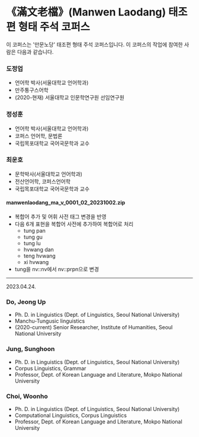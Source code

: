 # 《滿文老檔》(Manwen Laodang) 태조편 형태 주석 코퍼스

이 코퍼스는 '만문노당' 태조편 형태 주석 코퍼스입니다. 이 코퍼스의 작업에 참여한 사람은 다음과 같습니다.

### 도정업 
- 언어학 박사(서울대학교 언어학과)
- 만주퉁구스어학
- (2020-현재) 서울대학교 인문학연구원 선임연구원

### 정성훈
- 언어학 박사(서울대학교 언어학과)
- 코퍼스 언어학, 문법론
- 국립목포대학교 국어국문학과 교수

### 최운호
- 문학박사(서울대학교 언어학과)
- 전산언어학, 코퍼스언어학
- 국립목포대학교 국어국문학과 교수

#### manwenlaodang_ma_v_0001_02_20231002.zip
- 복합어 추가 및 어휘 사전 태그 변경을 반영
- 다음 6개 표현을 복합어 사전에 추가하여 복합어로 처리
  -  tung pan
  -  tung gu
  -  tung lu
  -  hvwang dan
  -  teng hvwang
  -  xi hvwang
-  tung을   nv::nv에서 nv::prpn으로 변경

---
2023.04.24.

### Do, Jeong Up
- Ph. D. in Linguistics (Dept. of Linguistics, Seoul National University)
- Manchu-Tungusic linguistics
- (2020-current) Senior Researcher, Institute of Humanities, Seoul National University

### Jung, Sunghoon
- Ph. D. in Linguistics (Dept. of Linguistics, Seoul National University)
- Corpus Linguistics, Grammar
- Professor, Dept. of Korean Language and Literature, Mokpo National University

### Choi, Woonho
- Ph. D. in Linguistics (Dept. of Linguistics, Seoul National University)
- Computational Linguistics, Corpus Linguistics
- Professor, Dept. of Korean Language and Literature, Mokpo National University


